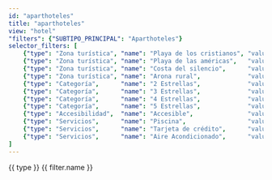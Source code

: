 ```yaml
---
id: "aparthoteles"
title: "aparthoteles"
view: "hotel"
"filters": {"SUBTIPO_PRINCIPAL": "Aparthoteles"}
selector_filters: [
    {"type": "Zona turística", "name": "Playa de los cristianos", "value":{"VALORESINDICADORESLISTA": regex("/.*Playa de Los Cristianos.*/")}            },
    {"type": "Zona turística", "name": "Playa de las américas",   "value":{"VALORESINDICADORESLISTA": regex("/.*Playa de Las Américas.*/")}              },
    {"type": "Zona turística", "name": "Costa del silencio",      "value":{"VALORESINDICADORESLISTA": regex("/.*Costa del Silencio.*/")}                 },
    {"type": "Zona turística", "name": "Arona rural",             "value":{"VALORESINDICADORESLISTA": regex("/.*Arona Rural.*/")}                        },
    {"type": "Categoría",      "name": "2 Estrellas",             "value":{"VALORESINDICADORESLISTA": regex("/.*2 estrellas.*/")}                        },
    {"type": "Categoría",      "name": "3 Estrellas",             "value":{"VALORESINDICADORESLISTA": regex("/.*3 estrellas.*/")}                        },
    {"type": "Categoría",      "name": "4 Estrellas",             "value":{"VALORESINDICADORESLISTA": regex("/.*4 estrellas.*/")}                        },
    {"type": "Categoría",      "name": "5 Estrellas",             "value":{"VALORESINDICADORESLISTA": regex("/.*5 estrellas.*/")}                        },
    {"type": "Accesibilidad",  "name": "Accesible",               "value":{"VALORESINDICADORESLISTA": regex("/.*Accesible.*/")}                          },
    {"type": "Servicios",      "name": "Piscina",                 "value":{"VALORESINDICADORESLISTA": regex("/.*Piscina.*/")}                            },
    {"type": "Servicios",      "name": "Tarjeta de crédito",      "value":{"VALORESINDICADORESLISTA": regex("/.*Admite pago por tarjeta de crédito.*/")} },
    {"type": "Servicios",      "name": "Aire Acondicionado",      "value":{"VALORESINDICADORESLISTA": regex("/.*Aire Acondicionado.*/")}                 }
]
---
```

<app-tab-bar></app-tab-bar>
<app-paginator-browser>
    <div flex="100" layout="row" layout-wrap layout-align="center">
        <md-menu ng-repeat="(type, filters) in node.selector_filters | groupBy: 'type'">
            <md-button ng-click="$mdMenu.open($event)">{{ type }}</md-button>
            <md-menu-content width="4">
                <md-menu-item ng-repeat="filter in filters">
                    <md-button ng-class="{'md-primary': filter.active}" ng-click="toggle_filter('$and', filter.value); filter.active = !filter.active" ng-init="filter.active = filter.active === undefined ? false : filter.active">{{ filter.name }}</md-button>
                </md-menu-item>
            </md-menu-content>
        </md-menu>
    </div>
    <div flex="100" flex-gt-sm="50" ng-class="{'end': $last}" ng-repeat="card in elements()">
        <app-card-standard item="card" prefix="node.href"></app-card-standard>
    </div>
</app-paginator-browser>
